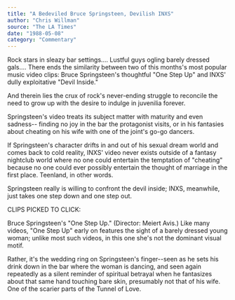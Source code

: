 ```yaml
---
title: "A Bedeviled Bruce Springsteen, Devilish INXS"
author: "Chris Willman"
source: "The LA Times"
date: "1988-05-08"
category: "Commentary"
---
```


Rock stars in sleazy bar settings.... Lustful guys ogling barely dressed gals.... There ends the similarity between two of this months's most popular music video clips: Bruce Springsteen's thoughtful "One Step Up" and INXS' dully exploitative "Devil Inside."

And therein lies the crux of rock's never-ending struggle to reconcile the need to grow up with the desire to indulge in juvenilia forever.

Springsteen's video treats its subject matter with maturity and even sadness-- finding no joy in the bar the protagonist visits, or in his fantasies about cheating on his wife with one of the joint's go-go dancers.

If Springsteen's character drifts in and out of his sexual dream world and comes back to cold reality, INXS' video never exists outside of a fantasy nightclub world where no one could entertain the temptation of "cheating" because no one could ever possibly entertain the thought of marriage in the first place. Teenland, in other words.

Springsteen really is willing to confront the devil inside; INXS, meanwhile, just takes one step down and one step out.

CLIPS PICKED TO CLICK:

Bruce Springsteen's "One Step Up." (Director: Meiert Avis.) Like many videos, "One Step Up" early on features the sight of a barely dressed young woman; unlike most such videos, in this one she's not the dominant visual motif.

Rather, it's the wedding ring on Springsteen's finger--seen as he sets his drink down in the bar where the woman is dancing, and seen again repeatedly as a silent reminder of spiritual betrayal when he fantasizes about that same hand touching bare skin, presumably not that of his wife. One of the scarier parts of the Tunnel of Love.
